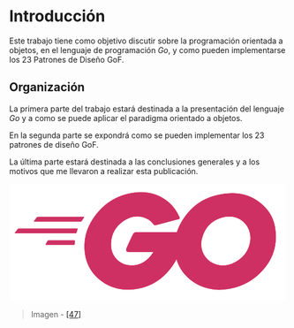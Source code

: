 # Introducción

Este trabajo tiene como objetivo discutir sobre la programación orientada a objetos, en el lenguaje de programación _Go_, y como pueden implementarse los 23 Patrones de Diseño GoF.

## Organización
La primera parte del trabajo estará destinada a la presentación del lenguaje _Go_ y a como se puede aplicar el paradigma orientado a objetos.

En la segunda parte se expondrá como se pueden implementar los 23 patrones de diseño GoF.

La última parte estará destinada a las conclusiones generales y a los motivos que me llevaron a realizar esta publicación.

![](/assets/gologofuchsia.png)

> Imagen - [\[47\]](recursos.md)
